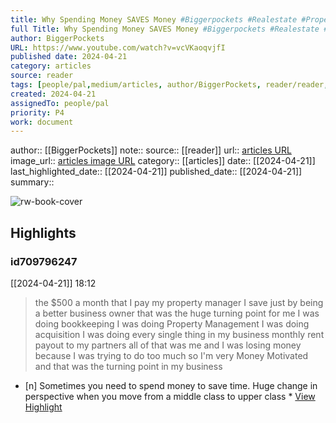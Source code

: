 ```yaml
---
title: Why Spending Money SAVES Money #Biggerpockets #Realestate #Propertymanagement
full Title: Why Spending Money SAVES Money #Biggerpockets #Realestate #Propertymanagement
author: BiggerPockets
URL: https://www.youtube.com/watch?v=vcVKaoqvjfI
published date: 2024-04-21
category: articles
source: reader
tags: [people/pal,medium/articles, author/BiggerPockets, reader/reader, date/2024-04-21, area/reader]
created: 2024-04-21
assignedTo: people/pal
priority: P4
work: document
---
```

author:: [[BiggerPockets]]
note:: 
source:: [[reader]]
url:: [articles URL](https://www.youtube.com/watch?v=vcVKaoqvjfI)
image_url:: [articles image URL](https://i.ytimg.com/vi/vcVKaoqvjfI/maxresdefault.jpg?sqp=-oaymwEoCIAKENAF8quKqQMcGADwAQH4AbYIgAKAD4oCDAgAEAEYZSBVKEgwDw==&rs=AOn4CLCanYGHkhUGXrkc3xtOUAPvs_9kiw)
category:: [[articles]]
date:: [[2024-04-21]]
last_highlighted_date:: [[2024-04-21]]
published_date:: [[2024-04-21]]
summary:: 


![rw-book-cover](https://i.ytimg.com/vi/vcVKaoqvjfI/maxresdefault.jpg?sqp=-oaymwEoCIAKENAF8quKqQMcGADwAQH4AbYIgAKAD4oCDAgAEAEYZSBVKEgwDw==&rs=AOn4CLCanYGHkhUGXrkc3xtOUAPvs_9kiw)

## Highlights
### id709796247
[[2024-04-21]] 18:12
> the $500 a month that I pay my property manager I save just by being a better business owner that was the huge turning point for me I was doing bookkeeping I was doing Property Management I was doing acquisition I was doing every single thing in my business monthly rent payout to my partners all of that was me and I was losing money because I was trying to do too much so I'm very Money Motivated and that was the turning point in my business

- [n] Sometimes you need to spend money to save time. Huge change in perspective when you move from a middle class to upper class  * [View Highlight](https://read.readwise.io/read/01hw1ewh1qbme767m7db0tkx7v)


